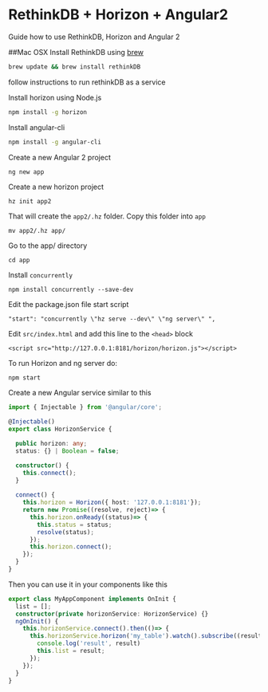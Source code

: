 # RethinkDB + Horizon + Angular2
Guide how to use RethinkDB, Horizon and Angular 2

##Mac OSX
Install RethinkDB using [brew](http://brew.sh/)
```bash
brew update && brew install rethinkDB
```

follow instructions to run rethinkDB as a service

Install horizon using Node.js
```bash
npm install -g horizon
```

Install angular-cli
```bash
npm install -g angular-cli
```

Create a new Angular 2 project
```
ng new app
```

Create a new horizon project
```bash
hz init app2
```
That will create the `app2/.hz` folder. Copy this folder into `app`
```
mv app2/.hz app/
```

Go to the app/ directory
```
cd app
```

Install `concurrently`
```
npm install concurrently --save-dev
```

Edit the package.json file start script
```
"start": "concurrently \"hz serve --dev\" \"ng server\" ",
```

Edit `src/index.html` and add this line to the `<head>` block
```
<script src="http://127.0.0.1:8181/horizon/horizon.js"></script>
```

To run Horizon and ng server do:
```
npm start
```

Create a new Angular service similar to this
```typescript
import { Injectable } from '@angular/core';

@Injectable()
export class HorizonService {

  public horizon: any;
  status: {} | Boolean = false;

  constructor() {    
    this.connect();   
  }
 
  connect() {     
    this.horizon = Horizon({ host: '127.0.0.1:8181'});    
    return new Promise((resolve, reject)=> {
      this.horizon.onReady((status)=> {
        this.status = status;        
        resolve(status);                
      });      
      this.horizon.connect();            
    });        
  }    
}
```

Then you can use it in your components like this
```typescript
export class MyAppComponent implements OnInit {
  list = [];
  constructor(private horizonService: HorizonService) {}
  ngOnInit() {    
    this.horizonService.connect().then(()=> {      
      this.horizonService.horizon('my_table').watch().subscribe((result)=> {
        console.log('result', result)
        this.list = result; 
      });      
    });    
  }     
}
```




